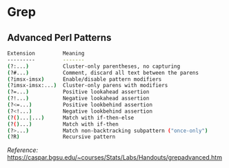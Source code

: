 
# Grep

## Advanced Perl Patterns
```sh
Extension         Meaning
---------         -------
(?:...)           Cluster-only parentheses, no capturing
(?#...)           Comment, discard all text between the parens
(?imsx-imsx)      Enable/disable pattern modifiers
(?imsx-imsx:...)  Cluster-only parens with modifiers
(?=...)           Positive lookahead assertion
(?!...)           Negative lookahead assertion
(?<=...)          Positive lookbehind assertion
(?<!...)          Negative lookbehind assertion
(?()...|...)      Match with if-then-else
(?()...)          Match with if-then
(?>...)           Match non-backtracking subpattern ("once-only")
(?R)              Recursive pattern
```

_Reference:_
https://caspar.bgsu.edu/~courses/Stats/Labs/Handouts/grepadvanced.htm
